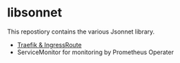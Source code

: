 # libsonnet

This repostiory contains the various Jsonnet library.

- [Traefik & IngressRoute](traefik)
- ServiceMonitor for monitoring by Prometheus Operater

